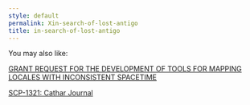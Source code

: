 ```yaml
---
style: default
permalink: Xin-search-of-lost-antigo
title: in-search-of-lost-antigo
---
```

You may also like:

[GRANT REQUEST FOR THE DEVELOPMENT OF TOOLS FOR MAPPING LOCALES WITH INCONSISTENT SPACETIME](http://scp-wiki.net/grant-request-for-the-development-of-tools-for-mapping-local)

[SCP-1321: Cathar Journal](http://scp-wiki.net/scp-1321)
